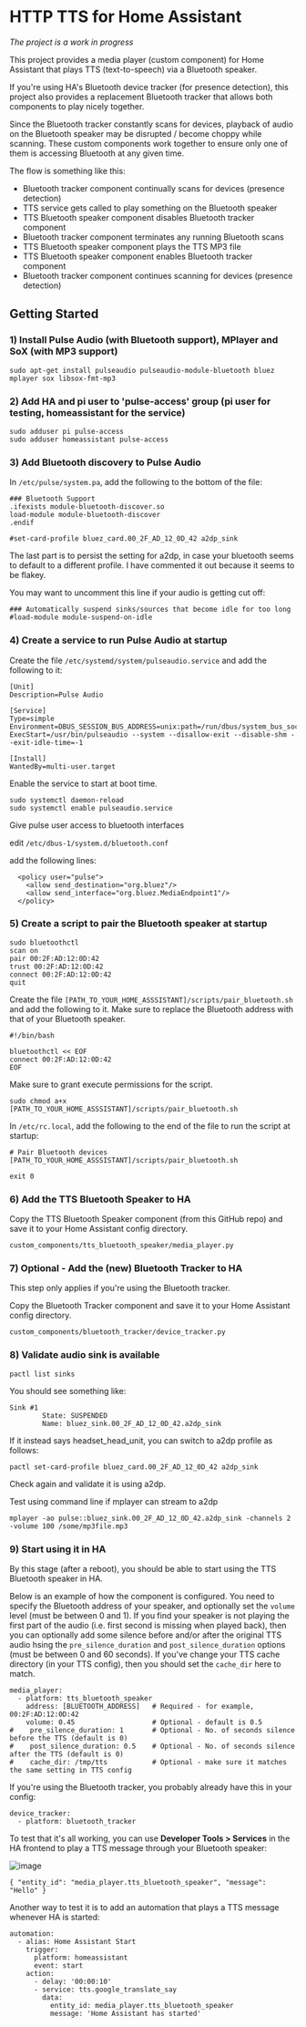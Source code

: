 # HTTP TTS for Home Assistant

*The project is a work in progress*

This project provides a media player (custom component) for Home Assistant that plays TTS (text-to-speech) via a Bluetooth speaker.

If you're using HA's Bluetooth device tracker (for presence detection), this project also provides a replacement Bluetooth tracker that allows both components to play nicely together.

Since the Bluetooth tracker constantly scans for devices, playback of audio on the Bluetooth speaker may be disrupted / become choppy while scanning. These custom components work together to ensure only one of them is accessing Bluetooth at any given time.

The flow is something like this:

- Bluetooth tracker component continually scans for devices (presence detection)
- TTS service gets called to play something on the Bluetooth speaker
- TTS Bluetooth speaker component disables Bluetooth tracker component
- Bluetooth tracker component terminates any running Bluetooth scans
- TTS Bluetooth speaker component plays the TTS MP3 file
- TTS Bluetooth speaker component enables Bluetooth tracker component
- Bluetooth tracker component continues scanning for devices (presence detection)

## Getting Started

### 1) Install Pulse Audio (with Bluetooth support), MPlayer and SoX (with MP3 support)

```
sudo apt-get install pulseaudio pulseaudio-module-bluetooth bluez mplayer sox libsox-fmt-mp3
```

### 2) Add HA and pi user to 'pulse-access' group (pi user for testing, homeassistant for the service)

```
sudo adduser pi pulse-access
sudo adduser homeassistant pulse-access
```

### 3) Add Bluetooth discovery to Pulse Audio

In `/etc/pulse/system.pa`, add the following to the bottom of the file:

```
### Bluetooth Support
.ifexists module-bluetooth-discover.so
load-module module-bluetooth-discover
.endif

#set-card-profile bluez_card.00_2F_AD_12_0D_42 a2dp_sink
```

The last part is to persist the setting for a2dp, in case your bluetooth seems to default to a different profile.  I have commented it out because it seems to be flakey.

You may want to uncomment this line if your audio is getting cut off:
```
### Automatically suspend sinks/sources that become idle for too long
#load-module module-suspend-on-idle
```

### 4) Create a service to run Pulse Audio at startup
Create the file `/etc/systemd/system/pulseaudio.service` and add the following to it:

```
[Unit]
Description=Pulse Audio

[Service]
Type=simple
Environment=DBUS_SESSION_BUS_ADDRESS=unix:path=/run/dbus/system_bus_socket
ExecStart=/usr/bin/pulseaudio --system --disallow-exit --disable-shm --exit-idle-time=-1

[Install]
WantedBy=multi-user.target
```

Enable the service to start at boot time.

```
sudo systemctl daemon-reload
sudo systemctl enable pulseaudio.service
```

Give pulse user access to bluetooth interfaces

edit `/etc/dbus-1/system.d/bluetooth.conf`

add the following lines:
```
  <policy user="pulse">
    <allow send_destination="org.bluez"/>
    <allow send_interface="org.bluez.MediaEndpoint1"/>
  </policy>
```
### 5) Create a script to pair the Bluetooth speaker at startup

```
sudo bluetoothctl
scan on
pair 00:2F:AD:12:0D:42
trust 00:2F:AD:12:0D:42
connect 00:2F:AD:12:0D:42
quit
```

Create the file `[PATH_TO_YOUR_HOME_ASSSISTANT]/scripts/pair_bluetooth.sh` and add the following to it. Make sure to replace the Bluetooth address with that of your Bluetooth speaker.

```
#!/bin/bash

bluetoothctl << EOF
connect 00:2F:AD:12:0D:42
EOF
```
Make sure to grant execute permissions for the script.

```
sudo chmod a+x [PATH_TO_YOUR_HOME_ASSSISTANT]/scripts/pair_bluetooth.sh
```

In `/etc/rc.local`, add the following to the end of the file to run the script at startup:

```
# Pair Bluetooth devices
[PATH_TO_YOUR_HOME_ASSSISTANT]/scripts/pair_bluetooth.sh

exit 0
```

### 6) Add the TTS Bluetooth Speaker to HA

Copy the TTS Bluetooth Speaker component (from this GitHub repo) and save it to your Home Assistant config directory.

```
custom_components/tts_bluetooth_speaker/media_player.py
```

### 7) Optional - Add the (new) Bluetooth Tracker to HA

This step only applies if you're using the Bluetooth tracker.

Copy the Bluetooth Tracker component and save it to your Home Assistant config directory.

```
custom_components/bluetooth_tracker/device_tracker.py
```

### 8) Validate audio sink is available

`pactl list sinks`

You should see something like:

```
Sink #1
        State: SUSPENDED
        Name: bluez_sink.00_2F_AD_12_0D_42.a2dp_sink
```

If it instead says headset_head_unit, you can switch to a2dp profile as follows:

```
pactl set-card-profile bluez_card.00_2F_AD_12_0D_42 a2dp_sink
```

Check again and validate it is using a2dp.

Test using command line if mplayer can stream to a2dp

```
mplayer -ao pulse::bluez_sink.00_2F_AD_12_0D_42.a2dp_sink -channels 2 -volume 100 /some/mp3file.mp3
```


### 9) Start using it in HA

By this stage (after a reboot), you should be able to start using the TTS Bluetooth speaker in HA.

Below is an example of how the component is configured. You need to specify the Bluetooth address of your speaker, and optionally set the `volume` level (must be between 0 and 1). If you find your speaker is not playing the first part of the audio (i.e. first second is missing when played back), then you can optionally add some silence before and/or after the original TTS audio hsing the `pre_silence_duration` and `post_silence_duration` options (must be between 0 and 60 seconds). If you've change your TTS cache directory (in your TTS config), then you should set the `cache_dir` here to match.

```
media_player:
  - platform: tts_bluetooth_speaker
    address: [BLUETOOTH_ADDRESS]   # Required - for example, 00:2F:AD:12:0D:42
    volume: 0.45                   # Optional - default is 0.5
#    pre_silence_duration: 1       # Optional - No. of seconds silence before the TTS (default is 0)
#    post_silence_duration: 0.5    # Optional - No. of seconds silence after the TTS (default is 0)
#    cache_dir: /tmp/tts           # Optional - make sure it matches the same setting in TTS config
```

If you're using the Bluetooth tracker, you probably already have this in your config:

```
device_tracker:
  - platform: bluetooth_tracker
```

To test that it's all working, you can use **Developer Tools > Services** in the HA frontend to play a TTS message through your Bluetooth speaker:

![image](https://user-images.githubusercontent.com/8870047/57437834-b773ef00-7296-11e9-891e-9a181ebb6520.png)

`{ "entity_id": "media_player.tts_bluetooth_speaker", "message": "Hello" }`

Another way to test it is to add an automation that plays a TTS message whenever HA is started:

```
automation: 
  - alias: Home Assistant Start
    trigger:
      platform: homeassistant
      event: start
    action:
      - delay: '00:00:10'
      - service: tts.google_translate_say
        data:
          entity_id: media_player.tts_bluetooth_speaker
          message: 'Home Assistant has started'
```
